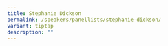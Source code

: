 ```yaml
---
title: Stephanie Dickson
permalink: /speakers/panellists/stephanie-dickson/
variant: tiptap
description: ""
---
```

